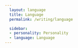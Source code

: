 ```yaml
---
  layout: language
  title: Language
  permalink: /writing/language

  sidebar:
  - personality: Personality
  - language: Language
---
```

